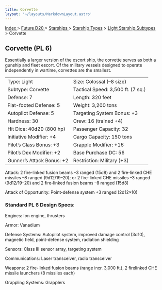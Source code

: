 ```yaml
---
title: Corvette
layout: '~/layouts/MarkdownLayout.astro'
---
```


[ Index ](/) > [ Future D20 ](/future.d20.srd) > [ Starships ](/future.d20.srd/starships) > [ Starship Types](/future.d20.srd/starships/starship) > [ Light Starship Subtypes](/future.d20.srd/starships/starship.types/light.starship) > Corvette

##  Corvette (PL 6)

Essentially a larger version of the escort ship, the corvette serves as both a
gunship and fleet escort. Of the military vessels designed to operate
independently in wartime, corvettes are the smallest.


<table> <tr> <td> Type: Light </td> <td> Size: Colossal (–8 size) </td> </tr> <tr class="shaded"> <td> Subtype: Corvette </td> <td> Tactical Speed: 3,500 ft. (7 sq.) </td> </tr> <tr> <td> Defense: 7 </td> <td> Length: 320 feet </td> </tr> <tr class="shaded"> <td> Flat-footed Defense: 5 </td> <td> Weight: 3,200 tons </td> </tr> <tr> <td> Autopilot Defense: 5 </td> <td> Targeting System Bonus: +3 </td> </tr> <tr class="shaded"> <td> Hardness: 30 </td> <td> Crew: 16 (trained +4) </td> </tr> <tr> <td> Hit Dice: 40d20 (800 hp) </td> <td> Passenger Capacity: 32 </td> </tr> <tr class="shaded"> <td> Initiative Modifier: +4 </td> <td> Cargo Capacity: 150 tons </td> </tr> <tr> <td> Pilot’s Class Bonus: +3 </td> <td> Grapple Modifier: +16 </td> </tr> <tr class="shaded"> <td> Pilot’s Dex Modifier: +2 </td> <td> Base Purchase DC: 56 </td> </tr> <tr> <td> Gunner’s Attack Bonus: +2 </td> <td> Restriction: Military (+3) </td> </tr> </table>



Attack: 2 fire-linked fusion beams –3 ranged (15d8) and 2 fire-linked CHE
missiles –8 ranged (9d12/19–20); or 2 fire-linked CHE missiles –3 ranged
(9d12/19–20) and 2 fire-linked fusion beams –8 ranged (15d8)

Attack of Opportunity: Point-defense system +3 ranged (2d12×10)

###  Standard PL 6 Design Specs:

Engines: Ion engine, thrusters

Armor: Vanadium

Defense Systems: Autopilot system, improved damage control (3d10), magnetic
field, point-defense system, radiation shielding

Sensors: Class III sensor array, targeting system

Communications: Laser transceiver, radio transceiver

Weapons: 2 fire-linked fusion beams (range incr. 3,000 ft.), 2 firelinked CHE
missile launchers (8 missiles each)

Grappling Systems: Grapplers

